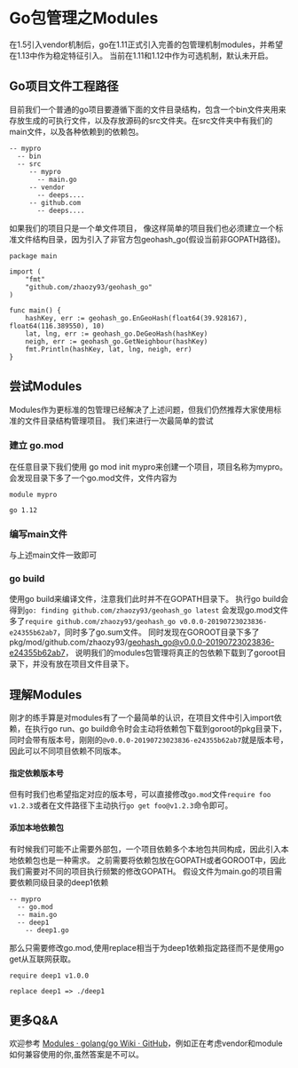 # Go包管理之Modules
在1.5引入vendor机制后，go在1.11正式引入完善的包管理机制modules，并希望在1.13中作为稳定特征引入。 当前在1.11和1.12中作为可选机制，默认未开启。

## Go项目文件工程路径
目前我们一个普通的go项目要遵循下面的文件目录结构，包含一个bin文件夹用来存放生成的可执行文件，以及存放源码的src文件夹。在src文件夹中有我们的main文件，以及各种依赖到的依赖包。 
```
-- mypro
  -- bin
  -- src
     -- mypro
       -- main.go
     -- vendor 
       -- deeps....
     -- github.com
       -- deeps....
```
如果我们的项目只是一个单文件项目， 像这样简单的项目我们也必须建立一个标准文件结构目录，因为引入了非官方包geohash_go(假设当前非GOPATH路径)。
```golang
package main

import (
	"fmt"
	"github.com/zhaozy93/geohash_go"
)

func main() {
	hashKey, err := geohash_go.EnGeoHash(float64(39.928167), float64(116.389550), 10)
	lat, lng, err := geohash_go.DeGeoHash(hashKey)
	neigh, err := geohash_go.GetNeighbour(hashKey)
	fmt.Println(hashKey, lat, lng, neigh, err)
}
```
## 尝试Modules
Modules作为更标准的包管理已经解决了上述问题，但我们仍然推荐大家使用标准的文件目录结构管理项目。 我们来进行一次最简单的尝试
### 建立 go.mod
在任意目录下我们使用 go mod init mypro来创建一个项目，项目名称为mypro。
会发现目录下多了一个go.mod文件，文件内容为
```
module mypro

go 1.12
```
### 编写main文件
与上述main文件一致即可
### go build
使用go build来编译文件，注意我们此时并不在GOPATH目录下。
执行go build会得到`go: finding github.com/zhaozy93/geohash_go latest`
会发现go.mod文件多了`require github.com/zhaozy93/geohash_go v0.0.0-20190723023836-e24355b62ab7`，同时多了go.sum文件。
同时发现在GOROOT目录下多了pkg/mod/github.com/zhaozy93/geohash_go@v0.0.0-20190723023836-e24355b62ab7， 说明我们的modules包管理将真正的包依赖下载到了goroot目录下，并没有放在项目文件目录下。

## 理解Modules
刚才的练手算是对modules有了一个最简单的认识，在项目文件中引入import依赖，在执行go run、go build命令时会主动将依赖包下载到goroot的pkg目录下，同时会带有版本号，刚刚的`@v0.0.0-20190723023836-e24355b62ab7`就是版本号，因此可以不同项目依赖不同版本。
#### 指定依赖版本号
但有时我们也希望指定对应的版本号，可以直接修改`go.mod`文件`require foo v1.2.3`或者在文件路径下主动执行`go get foo@v1.2.3`命令即可。
#### 添加本地依赖包
有时候我们可能不止需要外部包，一个项目依赖多个本地包共同构成，因此引入本地依赖包也是一种需求。
之前需要将依赖包放在GOPATH或者GOROOT中，因此我们需要对不同的项目执行频繁的修改GOPATH。
假设文件为main.go的项目需要依赖同级目录的deep1依赖
```
-- mypro
  -- go.mod
  -- main.go
  -- deep1 
    -- deep1.go
```
那么只需要修改go.mod,使用replace相当于为deep1依赖指定路径而不是使用go get从互联网获取。
```
require deep1 v1.0.0

replace deep1 => ./deep1
```

## 更多Q&A
欢迎参考 [Modules · golang/go Wiki · GitHub](https://github.com/golang/go/wiki/Modules#how-do-i-use-vendoring-with-modules-is-vendoring-going-away)，例如正在考虑vendor和module如何兼容使用的你,虽然答案是不可以。